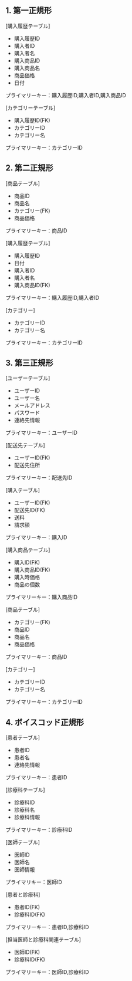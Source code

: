 ## 1. 第一正規形

[購入履歴テーブル]

- 購入履歴ID
- 購入者ID
- 購入者名
- 購入商品ID
- 購入商品名
- 商品価格
- 日付

プライマリーキー：購入履歴ID,購入者ID,購入商品ID

[カテゴリーテーブル]

- 購入履歴ID(FK)
- カテゴリーID
- カテゴリー名

プライマリーキー：カテゴリーID

## 2. 第二正規形

[商品テーブル]

- 商品ID
- 商品名
- カテゴリー(FK)
- 商品価格

プライマリーキー：商品ID

[購入履歴テーブル]

- 購入履歴ID
- 日付
- 購入者ID
- 購入者名
- 購入商品ID(FK)

プライマリーキー：購入履歴ID,購入者ID

[カテゴリー]

- カテゴリーID
- カテゴリー名

プライマリーキー：カテゴリーID

## 3. 第三正規形

[ユーザーテーブル]

- ユーザーID
- ユーザー名
- メールアドレス
- パスワード
- 連絡先情報

プライマリーキー：ユーザーID

[配送先テーブル]

- ユーザーID(FK)
- 配送先住所

プライマリーキー：配送先ID

[購入テーブル]

- ユーザーID(FK)
- 配送先ID(FK)
- 送料
- 請求額

プライマリーキー：購入ID

[購入商品テーブル]

- 購入ID(FK)
- 購入商品ID(FK)
- 購入時価格
- 商品の個数

プライマリーキー：購入商品ID

[商品テーブル]

- カテゴリー(FK)
- 商品ID
- 商品名
- 商品価格

プライマリーキー：商品ID

[カテゴリー]

- カテゴリーID
- カテゴリー名

プライマリーキー：カテゴリーID

## 4. ボイスコッド正規形

[患者テーブル]

- 患者ID
- 患者名
- 連絡先情報

プライマリーキー：患者ID

[診療科テーブル]

- 診療科ID
- 診療科名
- 診療科情報

プライマリーキー：診療科ID

[医師テーブル]

- 医師ID
- 医師名
- 医師情報

プライマリキー：医師ID

[患者と診療科]

- 患者ID(FK)
- 診療科ID(FK)

プライマリーキー：患者ID,診療科ID

[担当医師と診療科関連テーブル]

- 医師ID(FK)
- 診療科ID(FK)

プライマリーキー：医師ID,診療科ID
